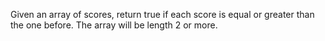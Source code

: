 Given an array of scores, return true if each score is equal or greater than the one before. The array will be length 2 or more.